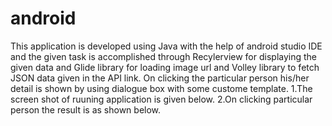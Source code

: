 # android
This application is developed using Java with the help of android studio IDE and 
the given task is accomplished through Recylerview for displaying the given data and 
Glide library for loading image url and Volley library to fetch JSON data given in the API link.
On clicking the particular person his/her detail is shown by using dialogue box with some custome template.
1.The screen shot of ruuning application is given below.
2.On clicking particular person the result is as shown below.

